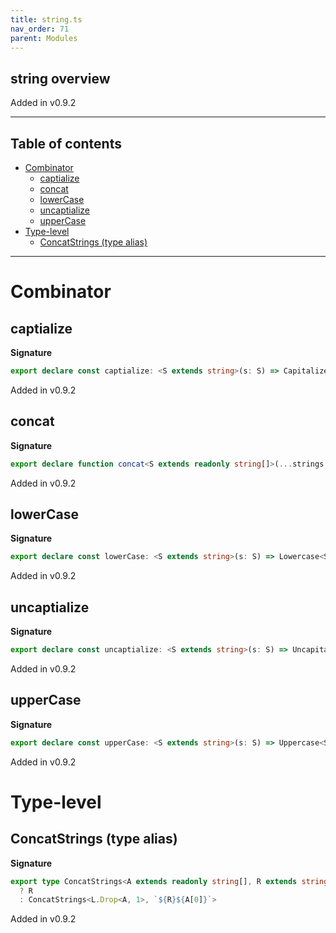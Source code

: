 ```yaml
---
title: string.ts
nav_order: 71
parent: Modules
---
```


## string overview

Added in v0.9.2

---

<h2 class="text-delta">Table of contents</h2>

- [Combinator](#combinator)
  - [captialize](#captialize)
  - [concat](#concat)
  - [lowerCase](#lowercase)
  - [uncaptialize](#uncaptialize)
  - [upperCase](#uppercase)
- [Type-level](#type-level)
  - [ConcatStrings (type alias)](#concatstrings-type-alias)

---

# Combinator

## captialize

**Signature**

```ts
export declare const captialize: <S extends string>(s: S) => Capitalize<S>
```

Added in v0.9.2

## concat

**Signature**

```ts
export declare function concat<S extends readonly string[]>(...strings: S): ConcatStrings<S>
```

Added in v0.9.2

## lowerCase

**Signature**

```ts
export declare const lowerCase: <S extends string>(s: S) => Lowercase<S>
```

Added in v0.9.2

## uncaptialize

**Signature**

```ts
export declare const uncaptialize: <S extends string>(s: S) => Uncapitalize<S>
```

Added in v0.9.2

## upperCase

**Signature**

```ts
export declare const upperCase: <S extends string>(s: S) => Uppercase<S>
```

Added in v0.9.2

# Type-level

## ConcatStrings (type alias)

**Signature**

```ts
export type ConcatStrings<A extends readonly string[], R extends string = ''> = [] extends A
  ? R
  : ConcatStrings<L.Drop<A, 1>, `${R}${A[0]}`>
```

Added in v0.9.2
